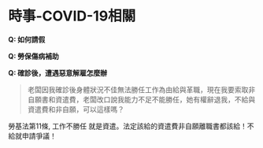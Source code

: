 # 時事-COVID-19相關

**Q: 如何請假**



**Q: 勞保傷病補助**



**Q: 確診後，遭遇惡意解雇怎麼辦**

> 老闆因我確診後身體狀況不佳無法勝任工作為由給與革職，現在我要索取非自願書和資遣費，老闆改口說我能力不足不能勝任，她有權辭退我，不給與資遣費和非自願，可以這樣嗎？

勞基法第11條, 工作不勝任 就是資遣。法定該給的資遣費非自願離職書都該給！不給就申請爭議！
